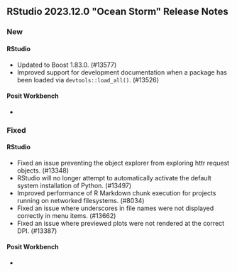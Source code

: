 ## RStudio 2023.12.0 "Ocean Storm" Release Notes

### New
#### RStudio
- Updated to Boost 1.83.0. (#13577)
- Improved support for development documentation when a package has been loaded via `devtools::load_all()`. (#13526)

#### Posit Workbench
-

### Fixed
#### RStudio
- Fixed an issue preventing the object explorer from exploring httr request objects. (#13348)
- RStudio will no longer attempt to automatically activate the default system installation of Python. (#13497)
- Improved performance of R Markdown chunk execution for projects running on networked filesystems. (#8034)
- Fixed an issue where underscores in file names were not displayed correctly in menu items. (#13662)
- Fixed an issue where previewed plots were not rendered at the correct DPI. (#13387)

#### Posit Workbench
-

